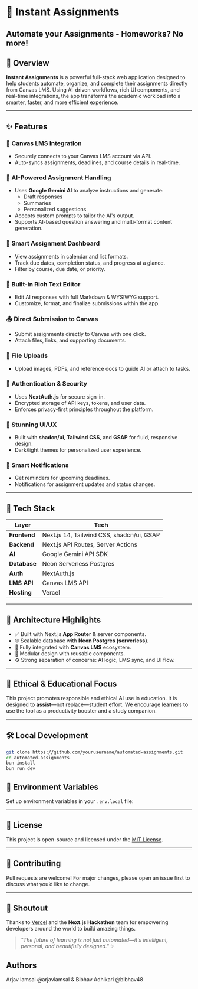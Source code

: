 # 📝 Instant Assignments

**Automate your Assignments - Homeworks? No more!**  
---

## 🚀 Overview

**Instant Assignments** is a powerful full-stack web application designed to help students automate, organize, and complete their assignments directly from Canvas LMS. Using AI-driven workflows, rich UI components, and real-time integrations, the app transforms the academic workload into a smarter, faster, and more efficient experience.

---

## ✨ Features

### 🔗 Canvas LMS Integration
- Securely connects to your Canvas LMS account via API.
- Auto-syncs assignments, deadlines, and course details in real-time.

### 🤖 AI-Powered Assignment Handling
- Uses **Google Gemini AI** to analyze instructions and generate:
  - Draft responses
  - Summaries
  - Personalized suggestions
- Accepts custom prompts to tailor the AI's output.
- Supports AI-based question answering and multi-format content generation.

### 📅 Smart Assignment Dashboard
- View assignments in calendar and list formats.
- Track due dates, completion status, and progress at a glance.
- Filter by course, due date, or priority.

### 📝 Built-in Rich Text Editor
- Edit AI responses with full Markdown & WYSIWYG support.
- Customize, format, and finalize submissions within the app.

### 📤 Direct Submission to Canvas
- Submit assignments directly to Canvas with one click.
- Attach files, links, and supporting documents.

### 📁 File Uploads
- Upload images, PDFs, and reference docs to guide AI or attach to tasks.

### 🔐 Authentication & Security
- Uses **NextAuth.js** for secure sign-in.
- Encrypted storage of API keys, tokens, and user data.
- Enforces privacy-first principles throughout the platform.

### 🎨 Stunning UI/UX
- Built with **shadcn/ui**, **Tailwind CSS**, and **GSAP** for fluid, responsive design.
- Dark/light themes for personalized user experience.

### 🔔 Smart Notifications
- Get reminders for upcoming deadlines.
- Notifications for assignment updates and status changes.

---

## 🧠 Tech Stack

| Layer        | Tech                                                  |
|--------------|--------------------------------------------------------|
| **Frontend** | Next.js 14, Tailwind CSS, shadcn/ui, GSAP             |
| **Backend**  | Next.js API Routes, Server Actions                    |
| **AI**       | Google Gemini API SDK                                 |
| **Database** | Neon Serverless Postgres                              |
| **Auth**     | NextAuth.js                                           |
| **LMS API**  | Canvas LMS API                                        |
| **Hosting**  | Vercel                                                |

---

## 🧭 Architecture Highlights

- ✅ Built with Next.js **App Router** & server components.
- 🌐 Scalable database with **Neon Postgres (serverless)**.
- 🔁 Fully integrated with **Canvas LMS** ecosystem.
- 🧱 Modular design with reusable components.
- ⚙️ Strong separation of concerns: AI logic, LMS sync, and UI flow.

---

## 📌 Ethical & Educational Focus

This project promotes responsible and ethical AI use in education. It is designed to **assist**—not replace—student effort. We encourage learners to use the tool as a productivity booster and a study companion.

---

## 🛠️ Local Development

```bash
git clone https://github.com/yourusername/automated-assignments.git
cd automated-assignments
bun install
bun run dev
```

## 🔐 Environment Variables

Set up environment variables in your `.env.local` file:


---

## 📄 License

This project is open-source and licensed under the [MIT License](LICENSE).

---

## 🙌 Contributing

Pull requests are welcome! For major changes, please open an issue first to discuss what you’d like to change.

---

## 📣 Shoutout

Thanks to [Vercel](https://vercel.com) and the **Next.js Hackathon** team for empowering developers around the world to build amazing things.

> _"The future of learning is not just automated—it's intelligent, personal, and beautifully designed."_ ✨

## Authors
Arjav lamsal @arjavlamsal & Bibhav Adhikari @bibhav48
